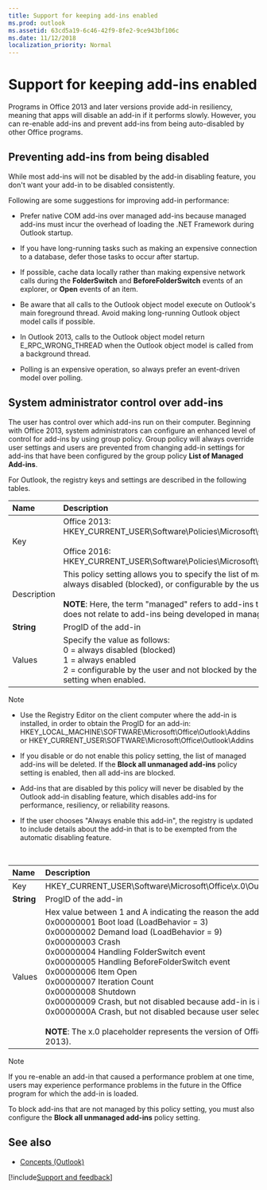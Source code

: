 ```yaml
---
title: Support for keeping add-ins enabled
ms.prod: outlook
ms.assetid: 63cd5a19-6c46-42f9-8fe2-9ce943bf106c
ms.date: 11/12/2018
localization_priority: Normal
---
```



# Support for keeping add-ins enabled

Programs in Office 2013 and later versions provide add-in resiliency, meaning that apps will disable an add-in if it performs slowly. However, you can re-enable add-ins and prevent add-ins from being auto-disabled by other Office programs. 

## Preventing add-ins from being disabled

While most add-ins will not be disabled by the add-in disabling feature, you don't want your add-in to be disabled consistently. 

Following are some suggestions for improving add-in performance:

- Prefer native COM add-ins over managed add-ins because managed add-ins must incur the overhead of loading the .NET Framework during Outlook startup.
    
- If you have long-running tasks such as making an expensive connection to a database, defer those tasks to occur after startup.
    
- If possible, cache data locally rather than making expensive network calls during the **FolderSwitch** and **BeforeFolderSwitch** events of an explorer, or **Open** events of an item.
    
- Be aware that all calls to the Outlook object model execute on Outlook's main foreground thread. Avoid making long-running Outlook object model calls if possible. 

- In Outlook 2013, calls to the Outlook object model return E_RPC_WRONG_THREAD when the Outlook object model is called from a background thread.
 
- Polling is an expensive operation, so always prefer an event-driven model over polling.
    

## System administrator control over add-ins

The user has control over which add-ins run on their computer. Beginning with Office 2013, system administrators can configure an enhanced level of control for add-ins by using group policy. Group policy will always override user settings and users are prevented from changing add-in settings for add-ins that have been configured by the group policy **List of Managed Add-ins**.

For Outlook, the registry keys and settings are described in the following tables.

|Name|Description|
|:-----|:-----|
|Key|Office 2013:<br />HKEY_CURRENT_USER\Software\Policies\Microsoft\Office\15.0\Outlook\Resiliency\AddinList<br /><br />Office 2016:<br />HKEY_CURRENT_USER\Software\Policies\Microsoft\Office\16.0\Outlook\Resiliency\AddinList|
|Description|This policy setting allows you to specify the list of managed add-ins are always enabled, always disabled (blocked), or configurable by the user.<br/><br/>**NOTE**: Here, the term "managed" refers to add-ins that are handled by the group policy, and does not relate to add-ins being developed in managed programming languages.|
|**String**|ProgID of the add-in|
|Values|Specify the value as follows:<br>0 = always disabled (blocked)<br>1 = always enabled<br>2 = configurable by the user and not blocked by the **Block all unmanaged add-ins** policy setting when enabled.|

> [!NOTE] 
> - Use the Registry Editor on the client computer where the add-in is installed, in order to obtain the ProgID for an add-in: HKEY_LOCAL_MACHINE\SOFTWARE\Microsoft\Office\Outlook\Addins or HKEY_CURRENT_USER\SOFTWARE\Microsoft\Office\Outlook\Addins
> 
> - If you disable or do not enable this policy setting, the list of managed add-ins will be deleted. If the **Block all unmanaged add-ins** policy setting is enabled, then all add-ins are blocked.
> 
> - Add-ins that are disabled by this policy will never be disabled by the Outlook add-in disabling feature, which disables add-ins for performance, resiliency, or reliability reasons.
> 
> - If the user chooses "Always enable this add-in", the registry is updated to include details about the add-in that is to be exempted from the automatic disabling feature.

<br/>

|Name|Description|
|:-----|:-----|
|Key|HKEY_CURRENT_USER\Software\Microsoft\Office\x.0\Outlook\Resiliency\DoNotDisableAddinList|
|**String**|ProgID of the add-in|
|Values| Hex value between 1 and A indicating the reason the add-in was originally disabled:<br>0x00000001 Boot load (LoadBehavior = 3)<br>0x00000002 Demand load (LoadBehavior = 9)<br>0x00000003 Crash<br>0x00000004 Handling FolderSwitch event<br>0x00000005 Handling BeforeFolderSwitch event<br>0x00000006 Item Open<br>0x00000007 Iteration Count<br>0x00000008 Shutdown<br>0x00000009 Crash, but not disabled because add-in is in the allow list<br>0x0000000A Crash, but not disabled because user selected no in disable dialog<br/><br/>**NOTE**: The x.0 placeholder represents the version of Office (16.0 = Office 2016, 15.0 = Office 2013).|

> [!NOTE] 
> If you re-enable an add-in that caused a performance problem at one time, users may experience performance problems in the future in the Office program for which the add-in is loaded.

To block add-ins that are not managed by this policy setting, you must also configure the **Block all unmanaged add-ins** policy setting.

## See also

- [Concepts (Outlook)](concepts-outlook-vba-reference.md)

[!include[Support and feedback](~/includes/feedback-boilerplate.md)]
